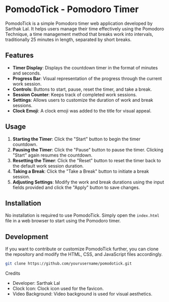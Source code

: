 
# PomodoTick - Pomodoro Timer

PomodoTick is a simple Pomodoro timer web application developed by Sarthak Lal. It helps users manage their time effectively using the Pomodoro Technique, a time management method that breaks work into intervals, traditionally 25 minutes in length, separated by short breaks.

## Features

- **Timer Display**: Displays the countdown timer in the format of minutes and seconds.
- **Progress Bar**: Visual representation of the progress through the current work session.
- **Controls**: Buttons to start, pause, reset the timer, and take a break.
- **Session Counter**: Keeps track of completed work sessions.
- **Settings**: Allows users to customize the duration of work and break sessions.
- **Clock Emoji**: A clock emoji was added to the title for visual appeal.

## Usage

1. **Starting the Timer**: Click the "Start" button to begin the timer countdown.
2. **Pausing the Timer**: Click the "Pause" button to pause the timer. Clicking "Start" again resumes the countdown.
3. **Resetting the Timer**: Click the "Reset" button to reset the timer back to the default work session duration.
4. **Taking a Break**: Click the "Take a Break" button to initiate a break session.
5. **Adjusting Settings**: Modify the work and break durations using the input fields provided and click the "Apply" button to save changes.

## Installation

No installation is required to use PomodoTick. Simply open the `index.html` file in a web browser to start using the Pomodoro timer.

## Development

If you want to contribute or customize PomodoTick further, you can clone the repository and modify the HTML, CSS, and JavaScript files accordingly.

```bash
git clone https://github.com/yourusername/pomodotick.git
```
Credits
- Developer: Sarthak Lal
- Clock Icon: Clock icon used for the favicon.
- Video Background: Video background is used for visual aesthetics.
